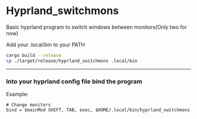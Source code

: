 # Hyprland_switchmons

Basic hyprland program to switch windows between monitors(Only two for now)

Add your .local/bin to your PATH

```bash
cargo build --release
cp ./target/release/hyprland_switchmons .local/bin
```

----------
### Into your hyprland config file bind the program
Example:

```
# Change monitors
bind = $mainMod SHIFT, TAB, exec, $HOME/.local/bin/hyprland_switchmons
```
